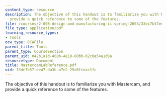 ```yaml
---
content_type: resource
description: The objective of this handout is to familiarize you with Mastercam, and
  provide a quick reference to some of the features.
file: /courses/2-008-design-and-manufacturing-ii-spring-2003/33dc7b57ee47da3ba7e229e0fceac1fc_MastercamLabReference.pdf
file_type: application/pdf
learning_resource_types:
- Tools
ocw_type: OCWFile
parent_title: Tools
parent_type: CourseSection
parent_uid: 042b1a1d-408b-4e19-60bb-02c0e54a1d9a
resourcetype: Document
title: MastercamLabReference.pdf
uid: 33dc7b57-ee47-da3b-a7e2-29e0fceac1fc
---
```

The objective of this handout is to familiarize you with Mastercam, and provide a quick reference to some of the features.

